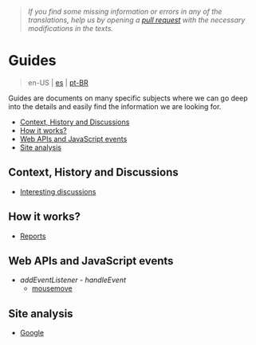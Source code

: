> *If you find some missing information or errors in any of the translations, help us by opening a [pull request](https://github.com/gbaptista/luminous/pulls) with the necessary modifications in the texts.*

# Guides
> en-US | [es](../../es/guides) | [pt-BR](../../pt-BR/guides)

Guides are documents on many specific subjects where we can go deep into the details and easily find the information we are looking for.

- [Context, History and Discussions](#context-history-and-discussions)
- [How it works?](#how-it-works)
- [Web APIs and JavaScript events](#web-apis-and-javascript-events)
- [Site analysis](#site-analysis)

## Context, History and Discussions
 - [Interesting discussions](./context/interesting-discussions.md)

## How it works?

 - [Reports](./how-it-works/reports.md)

## Web APIs and JavaScript events

- *addEventListener* - *handleEvent*
  - [mousemove](./javascript/mousemove.md)

## Site analysis

 - [Google](./sites/google.md)
